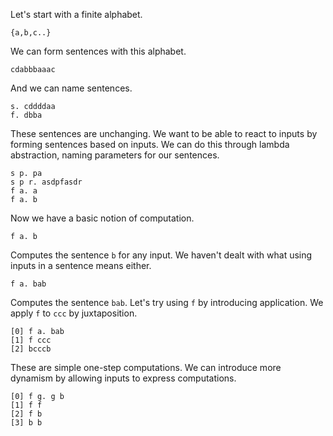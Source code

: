 Let's start with a finite alphabet.

```
{a,b,c..}
```

We can form sentences with this alphabet.

```
cdabbbaaac
```

And we can name sentences.

```
s. cddddaa
f. dbba
```

These sentences are unchanging. 
We want to be able to react to inputs by forming sentences based on inputs. 
We can do this through lambda abstraction, naming parameters for our sentences.

```
s p. pa
s p r. asdpfasdr
f a. a
f a. b
```

Now we have a basic notion of computation.

```
f a. b
```

Computes the sentence `b` for any input. We haven't dealt with what using inputs in a sentence means either.

```
f a. bab
```

Computes the sentence `bab`. Let's try using `f` by introducing application. We apply `f` to `ccc` by juxtaposition.

```
[0] f a. bab
[1] f ccc
[2] bcccb
```

These are simple one-step computations. We can introduce more dynamism by allowing inputs to express computations.

```
[0] f g. g b
[1] f f
[2] f b
[3] b b
```

